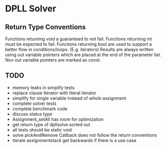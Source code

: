 DPLL Solver
===========

Return Type Conventions
-----------------------

Functions returning void a guaranteed to not fail.
Functions returning int must be expected to fail.
Functions returning bool are used to support a better flow in conditions/loops. (E.g. iterators)
Results are always written using out variable pointers which are placed at the end of the parameter list.
Non out variable pointers are marked as const.

TODO
----

+ memory leaks in simplify tests
+ replace clause iterator with literal iterator
+ simplify for single variable instead of whole assignment
+ complete solver tests
+ complete benchmark code
+ discuss status type
+ Assignment_setAll has room for optimization
+ get return type of dpllsolve sorted out
+ all tests should be static void
+ solve pickAndRemove Callback does not follow the return conventions
+ iterate assignmentstack get backwards if there is a use case
